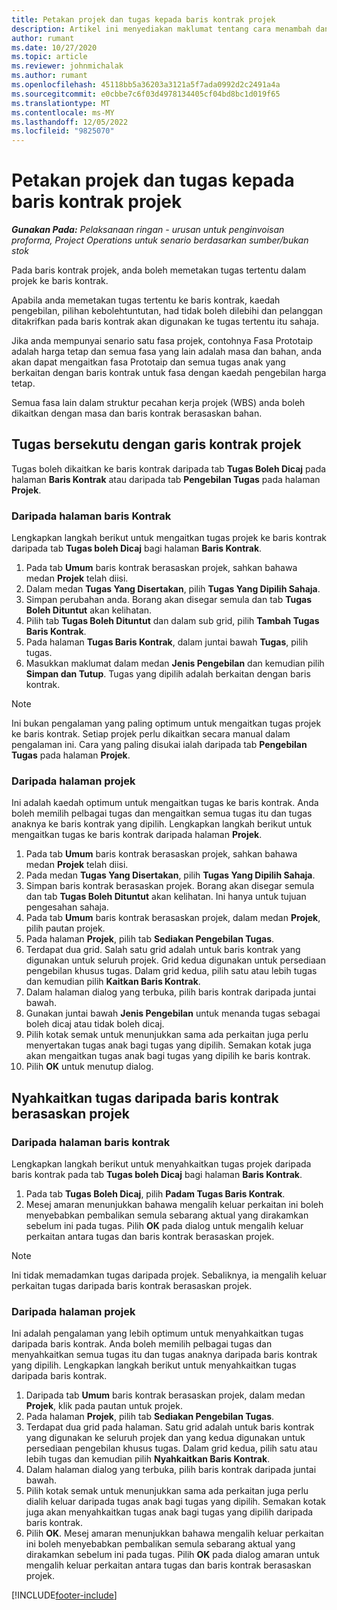 ```yaml
---
title: Petakan projek dan tugas kepada baris kontrak projek
description: Artikel ini menyediakan maklumat tentang cara menambah dan mengalih keluar projek dan tugas kepada baris kontrak.
author: rumant
ms.date: 10/27/2020
ms.topic: article
ms.reviewer: johnmichalak
ms.author: rumant
ms.openlocfilehash: 45118bb5a36203a3121a5f7ada0992d2c2491a4a
ms.sourcegitcommit: e0cbbe7c6f03d4978134405cf04bd8bc1d019f65
ms.translationtype: MT
ms.contentlocale: ms-MY
ms.lasthandoff: 12/05/2022
ms.locfileid: "9825070"
---
```

# <a name="map-projects-and-tasks-to-a-project-contract-line"></a>Petakan projek dan tugas kepada baris kontrak projek 

_**Gunakan Pada:** Pelaksanaan ringan - urusan untuk penginvoisan proforma, Project Operations untuk senario berdasarkan sumber/bukan stok_

Pada baris kontrak projek, anda boleh memetakan tugas tertentu dalam projek ke baris kontrak.

Apabila anda memetakan tugas tertentu ke baris kontrak, kaedah pengebilan, pilihan kebolehtuntutan, had tidak boleh dilebihi dan pelanggan ditakrifkan pada baris kontrak akan digunakan ke tugas tertentu itu sahaja.

Jika anda mempunyai senario satu fasa projek, contohnya Fasa Prototaip adalah harga tetap dan semua fasa yang lain adalah masa dan bahan, anda akan dapat mengaitkan fasa Prototaip dan semua tugas anak yang berkaitan dengan baris kontrak untuk fasa dengan kaedah pengebilan harga tetap.

Semua fasa lain dalam struktur pecahan kerja projek (WBS) anda boleh dikaitkan dengan masa dan baris kontrak berasaskan bahan.

## <a name="associate-tasks-to-project-contract-lines"></a>Tugas bersekutu dengan garis kontrak projek

Tugas boleh dikaitkan ke baris kontrak daripada tab **Tugas Boleh Dicaj** pada halaman **Baris Kontrak** atau daripada tab **Pengebilan Tugas** pada halaman **Projek**.

### <a name="from-the-contract-line-page"></a>Daripada halaman baris Kontrak

Lengkapkan langkah berikut untuk mengaitkan tugas projek ke baris kontrak daripada tab **Tugas boleh Dicaj** bagi halaman **Baris Kontrak**.

1. Pada tab **Umum** baris kontrak berasaskan projek, sahkan bahawa medan **Projek** telah diisi.
2. Dalam medan **Tugas Yang Disertakan**, pilih **Tugas Yang Dipilih Sahaja**.
3. Simpan perubahan anda. Borang akan disegar semula dan tab **Tugas Boleh Dituntut** akan kelihatan.
4. Pilih tab **Tugas Boleh Dituntut** dan dalam sub grid, pilih **Tambah Tugas Baris Kontrak**.
5. Pada halaman **Tugas Baris Kontrak**, dalam juntai bawah **Tugas**, pilih tugas. 
6. Masukkan maklumat dalam medan **Jenis Pengebilan** dan kemudian pilih **Simpan dan Tutup**. Tugas yang dipilih adalah berkaitan dengan baris kontrak.

> [!NOTE]
> Ini bukan pengalaman yang paling optimum untuk mengaitkan tugas projek ke baris kontrak. Setiap projek perlu dikaitkan secara manual dalam pengalaman ini. Cara yang paling disukai ialah daripada tab **Pengebilan Tugas** pada halaman **Projek**.

### <a name="from-the-project-page"></a>Daripada halaman projek

Ini adalah kaedah optimum untuk mengaitkan tugas ke baris kontrak. Anda boleh memilih pelbagai tugas dan mengaitkan semua tugas itu dan tugas anaknya ke baris kontrak yang dipilih. Lengkapkan langkah berikut untuk mengaitkan tugas ke baris kontrak daripada halaman **Projek**.

1. Pada tab **Umum** baris kontrak berasaskan projek, sahkan bahawa medan **Projek** telah diisi.
2. Pada medan **Tugas Yang Disertakan**, pilih **Tugas Yang Dipilih Sahaja**.
3. Simpan baris kontrak berasaskan projek. Borang akan disegar semula dan tab **Tugas Boleh Dituntut** akan kelihatan. Ini hanya untuk tujuan pengesahan sahaja.
4. Pada tab **Umum** baris kontrak berasaskan projek, dalam medan **Projek**, pilih pautan projek.
5. Pada halaman **Projek**, pilih tab **Sediakan Pengebilan Tugas**.
6. Terdapat dua grid. Salah satu grid adalah untuk baris kontrak yang digunakan untuk seluruh projek. Grid kedua digunakan untuk persediaan pengebilan khusus tugas. Dalam grid kedua, pilih satu atau lebih tugas dan kemudian pilih **Kaitkan Baris Kontrak**.
7. Dalam halaman dialog yang terbuka, pilih baris kontrak daripada juntai bawah.
8. Gunakan juntai bawah **Jenis Pengebilan** untuk menanda tugas sebagai boleh dicaj atau tidak boleh dicaj.
9. Pilih kotak semak untuk menunjukkan sama ada perkaitan juga perlu menyertakan tugas anak bagi tugas yang dipilih. Semakan kotak juga akan mengaitkan tugas anak bagi tugas yang dipilih ke baris kontrak.
10. Pilih **OK** untuk menutup dialog.

## <a name="unassociate-tasks-from-project-based-contract-lines"></a>Nyahkaitkan tugas daripada baris kontrak berasaskan projek

### <a name="from-the-contract-line-page"></a>Daripada halaman baris kontrak

Lengkapkan langkah berikut untuk menyahkaitkan tugas projek daripada baris kontrak pada tab **Tugas boleh Dicaj** bagi halaman **Baris Kontrak**.

1. Pada tab **Tugas Boleh Dicaj**, pilih **Padam Tugas Baris Kontrak**.
2. Mesej amaran menunjukkan bahawa mengalih keluar perkaitan ini boleh menyebabkan pembalikan semula sebarang aktual yang dirakamkan sebelum ini pada tugas. Pilih **OK** pada dialog untuk mengalih keluar perkaitan antara tugas dan baris kontrak berasaskan projek. 

> [!NOTE]
> Ini tidak memadamkan tugas daripada projek. Sebaliknya, ia mengalih keluar perkaitan tugas daripada baris kontrak berasaskan projek.

### <a name="from-the-project-page"></a>Daripada halaman projek

Ini adalah pengalaman yang lebih optimum untuk menyahkaitkan tugas daripada baris kontrak. Anda boleh memilih pelbagai tugas dan menyahkaitkan semua tugas itu dan tugas anaknya daripada baris kontrak yang dipilih. Lengkapkan langkah berikut untuk menyahkaitkan tugas daripada baris kontrak.

1. Daripada tab **Umum** baris kontrak berasaskan projek, dalam medan **Projek**, klik pada pautan untuk projek.
2. Pada halaman **Projek**, pilih tab **Sediakan Pengebilan Tugas**.
3. Terdapat dua grid pada halaman. Satu grid adalah untuk baris kontrak yang digunakan ke seluruh projek dan yang kedua digunakan untuk persediaan pengebilan khusus tugas. Dalam grid kedua, pilih satu atau lebih tugas dan kemudian pilih **Nyahkaitkan Baris Kontrak**.
4. Dalam halaman dialog yang terbuka, pilih baris kontrak daripada juntai bawah.
5. Pilih kotak semak untuk menunjukkan sama ada perkaitan juga perlu dialih keluar daripada tugas anak bagi tugas yang dipilih. Semakan kotak juga akan menyahkaitkan tugas anak bagi tugas yang dipilih daripada baris kontrak.
6. Pilih **OK**. Mesej amaran menunjukkan bahawa mengalih keluar perkaitan ini boleh menyebabkan pembalikan semula sebarang aktual yang dirakamkan sebelum ini pada tugas. Pilih **OK** pada dialog amaran untuk mengalih keluar perkaitan antara tugas dan baris kontrak berasaskan projek.


[!INCLUDE[footer-include](../../includes/footer-banner.md)]
